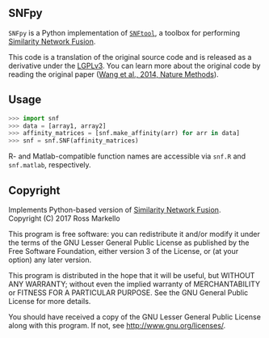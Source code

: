 ## SNFpy

`SNFpy` is a Python implementation of [`SNFtool`](https://github.com/maxconway/SNFtool), a toolbox for performing [Similarity Network Fusion](http://compbio.cs.toronto.edu/SNF/SNF/Software.html).

This code is a translation of the original source code and is released as a derivative under the [LGPLv3](https://github.com/rmarkello/SNFpy/blob/master/LICENSE). You can learn more about the original code by reading the original paper ([Wang et al., 2014, Nature Methods](https://www.ncbi.nlm.nih.gov/pubmed/24464287)).

## Usage
```python
>>> import snf
>>> data = [array1, array2]
>>> affinity_matrices = [snf.make_affinity(arr) for arr in data]
>>> snf = snf.SNF(affinity_matrices)
```

R- and Matlab-compatible function names are accessible via ``snf.R`` and ``snf.matlab``, respectively.

## Copyright
Implements Python-based version of [Similarity Network Fusion](http://compbio.cs.toronto.edu/SNF/SNF/Software.html).  
Copyright (C) 2017 Ross Markello

This program is free software: you can redistribute it and/or modify
it under the terms of the GNU Lesser General Public License as published by
the Free Software Foundation, either version 3 of the License, or
(at your option) any later version.

This program is distributed in the hope that it will be useful,
but WITHOUT ANY WARRANTY; without even the implied warranty of
MERCHANTABILITY or FITNESS FOR A PARTICULAR PURPOSE.  See the
GNU General Public License for more details.

You should have received a copy of the GNU Lesser General Public License
along with this program.  If not, see <http://www.gnu.org/licenses/>.
